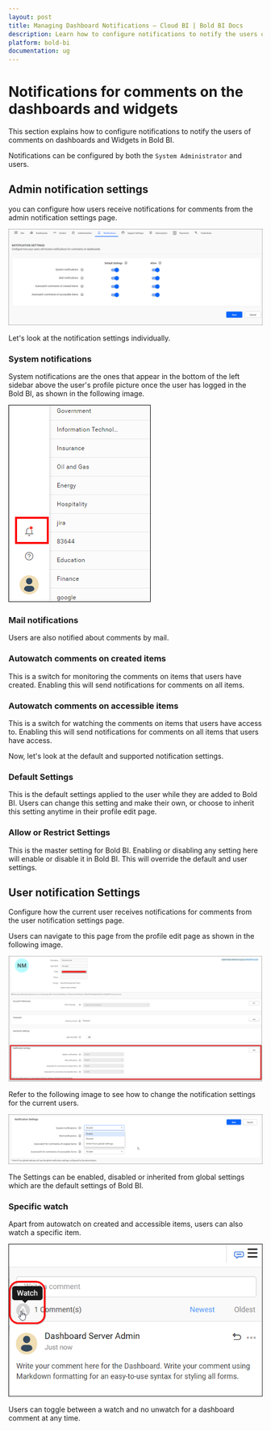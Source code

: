 ```yaml
---
layout: post
title: Managing Dashboard Notifications – Cloud BI | Bold BI Docs
description: Learn how to configure notifications to notify the users of comments on dashboards and widgets in Bold BI Cloud.
platform: bold-bi
documentation: ug
---
```


# Notifications for comments on the dashboards and widgets

This section explains how to configure notifications to notify the users of comments on dashboards and Widgets in Bold BI.

Notifications can be configured by both the `System Administrator` and users.

## Admin notification settings

you can configure how users receive notifications for comments from the admin notification settings page.

![Admin notification settings](/static/assets/cloud/working-with-dashboards/share-dashboards/images/notifications-admin-settings.png)

Let's look at the notification settings individually.

### System notifications

System notifications are the ones that appear in the bottom of the left sidebar above the user's profile picture once the user has logged in the Bold BI, as shown in the following image.  

![System notifications](/static/assets/cloud/working-with-dashboards/share-dashboards/images/notification.png)

### Mail notifications

Users are also notified about comments by mail.

### Autowatch comments on created items

This is a switch for monitoring the comments on items that users have created. Enabling this will send notifications for comments on all items.

### Autowatch comments on accessible items

This is a switch for watching the comments on items that users have access to. Enabling this will send notifications for comments on all items that users have access.

Now, let's look at the default and supported notification settings.

### Default Settings

This is the default settings applied to the user while they are added to Bold BI. Users can change this setting and make their own, or choose to inherit this setting anytime in their profile edit page.

### Allow or Restrict Settings

This is the master setting for Bold BI. Enabling or disabling any setting here will enable or disable it in Bold BI. This will override the default and user settings.

## User notification Settings

Configure how the current user receives notifications for comments from the user notification settings page.

Users can navigate to this page from the profile edit page as shown in the following image.

![User notification settings](/static/assets/cloud/working-with-dashboards/share-dashboards/images/notifications-user-settings-navigation.png)

Refer to the following image to see how to change the notification settings for the current users.

![User notification settings options](/static/assets/cloud/working-with-dashboards/share-dashboards/images/notifications-user-settings.png)

The Settings can be enabled, disabled or inherited from global settings which are the default settings of Bold BI.

### Specific watch

Apart from autowatch on created and accessible items, users can also watch a specific item.

![Dashboard Specific watch](/static/assets/cloud/working-with-dashboards/share-dashboards/images/notifications-specific-watch-button.png)

Users can toggle between a watch and no unwatch for a dashboard comment at any time.